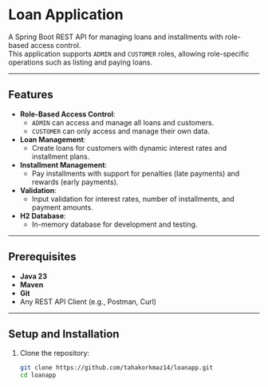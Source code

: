# Loan Application

A Spring Boot REST API for managing loans and installments with role-based access control.  
This application supports `ADMIN` and `CUSTOMER` roles, allowing role-specific operations such as listing and paying loans.

---

## Features

- **Role-Based Access Control**:  
  - `ADMIN` can access and manage all loans and customers.
  - `CUSTOMER` can only access and manage their own data.
- **Loan Management**:
  - Create loans for customers with dynamic interest rates and installment plans.
- **Installment Management**:
  - Pay installments with support for penalties (late payments) and rewards (early payments).
- **Validation**:
  - Input validation for interest rates, number of installments, and payment amounts.
- **H2 Database**:
  - In-memory database for development and testing.

---

## Prerequisites

- **Java 23**
- **Maven**
- **Git**
- Any REST API Client (e.g., Postman, Curl)

---

## Setup and Installation

1. Clone the repository:
   ```bash
   git clone https://github.com/tahakorkmaz14/loanapp.git
   cd loanapp
